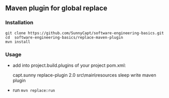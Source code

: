 ## Maven plugin for global replace

### Installation

    git clone https://github.com/SunnyCapt/software-engineering-basics.git
    cd  software-engineering-basics/replace-maven-plugin
    mvn install
    
### Usage

  - add into  project.build.plugins of your project pom.xml:
   
   
     <plugin>
         <groupId>capt.sunny</groupId>
         <artifactId>replace-plugin</artifactId>
         <version>2.0</version>
         <configuration>
             <pathToReplace>
                 src\main\resources
             </pathToReplace>
             <sourceWord>sleep</sourceWord>
             <resultWord>write maven plugin</resultWord>
         </configuration>
     </plugin>
     
     
  - run `mvn replace:run`